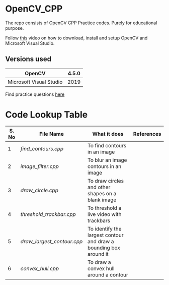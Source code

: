 # OpenCV_CPP
The repo consists of OpenCV CPP Practice codes. Purely for educational purpose.

Follow [this](https://www.youtube.com/watch?v=M-VHaLHC4XI) video on how to download, install and setup OpenCV and Microsoft Visual Studio.

## Versions used

| OpenCV | 4.5.0 |
| :---: | :---: |
| Microsoft Visual Studio | 2019 |

Find practice questions [here](https://docs.opencv.org/3.4/d7/da8/tutorial_table_of_content_imgproc.html)

# Code Lookup Table
| S. No | File Name | What it does | References |
| ------------- | ------------- | ------------- | ------------- |
| 1 | *find_contours.cpp* | To find contours in an image  ||
| 2 | *image_filter.cpp* | To blur an image contours in an image  ||
| 3 | *draw_circle.cpp* | To draw circles and other shapes on a blank image  ||
| 4 | *threshold_trackbar.cpp* | To threshold a live video with trackbars ||
| 5 | *draw_largest_contour.cpp* | To identify the largest contour and draw a bounding box around it ||
| 6 | *convex_hull.cpp* | To draw a convex hull around a contour ||
